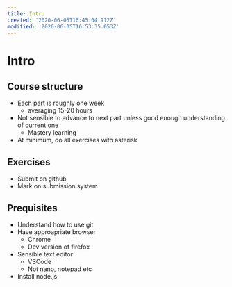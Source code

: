 ```yaml
---
title: Intro
created: '2020-06-05T16:45:04.912Z'
modified: '2020-06-05T16:53:35.053Z'
---
```


# Intro 

## Course structure
* Each part is roughly one week
  * averaging 15-20 hours
* Not sensible to advance to next part unless good enough understanding of current one
  * Mastery learning
* At minimum, do all exercises with asterisk

## Exercises
* Submit on github
* Mark on submission system

## Prequisites
* Understand how to use git
* Have approapriate browser
  * Chrome
  * Dev version of firefox
* Sensible text editor
  * VSCode
  * Not nano, notepad etc
* Install node.js
